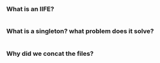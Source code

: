 ### What is an IIFE?

```

```

### What is a singleton? what problem does it solve?

```

```

### Why did we concat the files?

```

```

